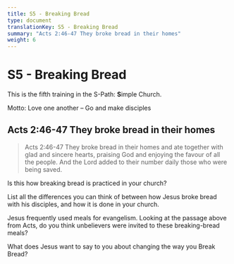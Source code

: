 ```yaml
---
title: S5 - Breaking Bread
type: document
translationKey: S5 - Breaking Bread
summary: "Acts 2:46-47 They broke bread in their homes"
weight: 6
---
```

# S5 - Breaking Bread

This is the fifth training in the S-Path: **S**imple Church.

Motto: Love one another – Go and make disciples

## Acts 2:46-47 They broke bread in their homes

>   Acts 2:46-47 They broke bread in their homes and ate together with glad and sincere hearts, praising God and enjoying the favour of all the people. And the Lord added to their number daily those who were being saved.

Is this how breaking bread is practiced in your church?

List all the differences you can think of between how Jesus broke bread with his disciples, and how it is done in your church.

Jesus frequently used meals for evangelism. Looking at the passage above from Acts, do you think unbelievers were invited to these breaking-bread meals?

What does Jesus want to say to you about changing the way you Break Bread?

